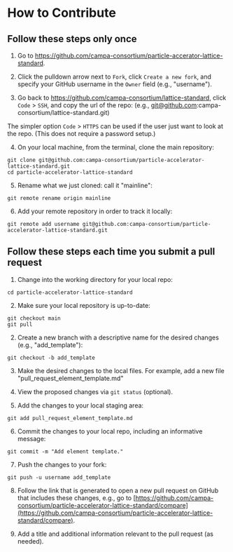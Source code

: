 # How to Contribute

## Follow these steps **only once**

1. Go to https://github.com/campa-consortium/particle-accerator-lattice-standard.

2. Click the pulldown arrow next to `Fork`, click `Create a new fork`, and specify your GitHub username in the `Owner` field (e.g., "username").

3. Go back to https://github.com/campa-consortium/lattice-standard, click `Code` > `SSH`, and copy the url of the repo:
(e.g., git@github.com:campa-consortium/lattice-standard.git)

The simpler option `Code` > `HTTPS` can be used if the user just want to look at the repo.  (This does not require a password setup.)

4. On your local machine, from the terminal, clone the main repository:
```
git clone git@github.com:campa-consortium/particle-accelerator-lattice-standard.git
cd particle-accelerator-lattice-standard
```

5. Rename what we just cloned:  call it "mainline":
```
git remote rename origin mainline
```

6.  Add your remote repository in order to track it locally:
```
git remote add username git@github.com:campa-consortium/particle-accelerator-lattice-standard.git
```

## Follow these steps **each time you submit a pull request**

1. Change into the working directory for your local repo:
```
cd particle-accelerator-lattice-standard
```

2. Make sure your local repository is up-to-date:
```
git checkout main
git pull
```

2. Create a new branch with a descriptive name for the desired changes (e.g., "add_template"):
```
git checkout -b add_template
```

3. Make the desired changes to the local files.
For example, add a new file "pull_request_element_template.md"

4. View the proposed changes via `git status` (optional).

5. Add the changes to your local staging area:
```
git add pull_request_element_template.md
```

6. Commit the changes to your local repo, including an informative message:
```
git commit -m "Add element template."
```

7. Push the changes to your fork:
```
git push -u username add_template
```

8. Follow the link that is generated to open a new pull request on GitHub that includes these changes, e.g., go to [https://github.com/campa-consortium/particle-accelerator-lattice-standard/compare](https://github.com/campa-consortium/particle-accelerator-lattice-standard/compare).

9. Add a title and additional information relevant to the pull request (as needed).

